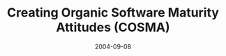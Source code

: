 ---
abstract: ''
authors:
- Thomas Grechenig
- Wolfgang Zuser
date: '2004-09-08'
featured: false
links:
- name: Publik
  url: https://publik.tuwien.ac.at/showentry.php?ID=138881&lang=2
publication: 'Vortrag: International Conference on Quality Software (QSIC), Braunschweig,
  Germany; 08.09.2004 - 09.09.2004; in: "Proceedings of the Fourth International Conference
  on Qualtiy Software", IEEE Comp.Soc.Press, (2004), ISBN: 0-7695-2207-6; S. 134 -
  143'
publication_types:
- '1'
publishDate: '2004-09-08'
title: Creating Organic Software Maturity Attitudes (COSMA)
url_pdf: ''
---